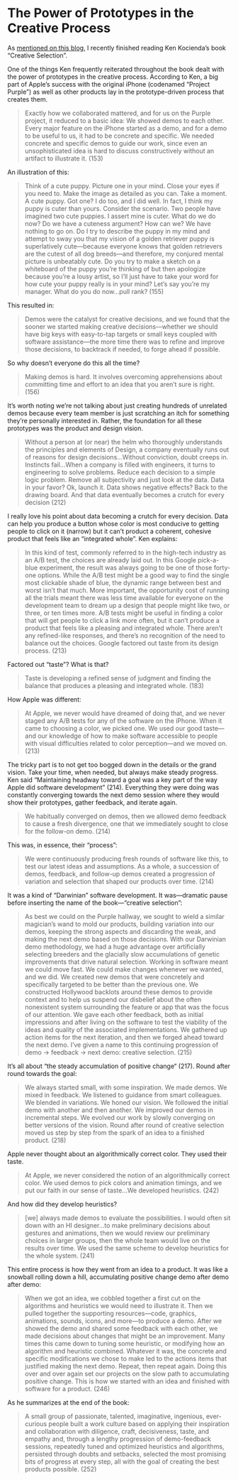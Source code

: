 # The Power of Prototypes in the Creative Process

As [mentioned on this blog](https://blog.jim-nielsen.com/2019/book-notes-creative-selection/), I recently finished reading Ken Kocienda’s book “Creative Selection”.

One of the things Ken frequently reiterated throughout the book dealt with the power of prototypes in the creative process. According to Ken, a big part of Apple’s success with the original iPhone (codenamed “Project Purple”) as well as other products lay in the prototype-driven process that creates them.

> Exactly how we collaborated mattered, and for us on the Purple project, it reduced to a basic idea: We showed demos to each other. Every major feature on the iPhone started as a demo, and for a demo to be useful to us, it had to be concrete and specific. We needed concrete and specific demos to guide our work, since even an unsophisticated idea is hard to discuss constructively without an artifact to illustrate it. (153)

An illustration of this:

> Think of a cute puppy. Picture one in your mind. Close your eyes if you need to. Make the image as detailed as you can. Take a moment. A cute puppy. Got one? I do too, and I did well. In fact, I think my puppy is cuter than yours. Consider the scenario. Two people have imagined two cute puppies. I assert mine is cuter. What do we do now? Do we have a cuteness argument? How can we? We have nothing to go on. Do I try to describe the puppy in my mind and attempt to sway you that my vision of a golden retriever puppy is superlatively cute—because everyone knows that golden retrievers are the cutest of all dog breeds—and therefore, my conjured mental picture is unbeatably cute. Do you try to make a sketch on a whiteboard of the puppy you’re thinking of but then apologize because you’re a lousy artist, so I’ll just have to take your word for how cute your puppy really is in your mind? Let’s say you’re my manager. What do you do now...pull rank? (155)

This resulted in:

> Demos were the catalyst for creative decisions, and we found that the sooner we started making creative decisions—whether we should have big keys with easy-to-tap targets or small keys coupled with software assistance—the more time there was to refine and improve those decisions, to backtrack if needed, to forge ahead if possible.

So why doesn’t everyone do this all the time?

> Making demos is hard. It involves overcoming apprehensions about committing time and effort to an idea that you aren’t sure is right. (156)

It’s worth noting we’re not talking about just creating hundreds of unrelated demos because every team member is just scratching an itch for something they’re personally interested in. Rather, the foundation for all these prototypes was the product and design vision. 

> Without a person at (or near) the helm who thoroughly understands the principles and elements of Design, a company eventually runs out of reasons for design decisions...Without conviction, doubt creeps in. Instincts fail...When a company is filled with engineers, it turns to engineering to solve problems. Reduce each decision to a simple logic problem. Remove all subjectivity and just look at the data. Data in your favor? Ok, launch it. Data shows negative effects? Back to the drawing board. And that data eventually becomes a crutch for every decision (212)

I really love his point about data becoming a crutch for every decision. Data can help you produce a button whose color is most conducive to getting people to click on it (narrow) but it can’t product a coherent, cohesive product that feels like an “integrated whole”. Ken explains:

> In this kind of test, commonly referred to in the high-tech industry as an A/B test, the choices are already laid out. In this Google pick-a-blue experiment, the result was always going to be one of those forty-one options. While the A/B test might be a good way to find the single most clickable shade of blue, the dynamic range between best and worst isn’t that much. More important, the opportunity cost of running all the trials meant there was less time available for everyone on the development team to dream up a design that people might like two, or three, or ten times more. A/B tests might be useful in finding a color that will get people to click a link more often, but it can’t produce a product that feels like a pleasing and integrated whole. There aren’t any refined-like responses, and there’s no recognition of the need to balance out the choices. Google factored out taste from its design process. (213)

Factored out “taste”? What is that?

> Taste is developing a refined sense of judgment and finding the balance that produces a pleasing and integrated whole. (183)

How Apple was different:

> At Apple, we never would have dreamed of doing that, and we never staged any A/B tests for any of the software on the iPhone. When it came to choosing a color, we picked one. We used our good taste—and our knowledge of how to make software accessible to people with visual difficulties related to color perception—and we moved on. (213)

The tricky part is to not get too bogged down in the details or the grand vision. Take your time, when needed, but always make steady progress. Ken said “Maintaining headway toward a goal was a key part of the way Apple did software development” (214). Everything they were doing was constantly converging towards the next demo session where they would show their prototypes, gather feedback, and iterate again.

> We habitually converged on demos, then we allowed demo feedback to cause a fresh divergence, one that we immediately sought to close for the follow-on demo. (214)

This was, in essence, their “process”:

> We were continuously producing fresh rounds of software like this, to test our latest ideas and assumptions. As a whole, a succession of demos, feedback, and follow-up demos created a progression of variation and selection that shaped our products over time. (214)

It was a kind of “Darwinian” software development. It was—dramatic pause before inserting the name of the book—“creative selection”:

> As best we could on the Purple hallway, we sought to wield a similar magician’s wand to mold our products, building variation into our demos, keeping the strong aspects and discarding the weak, and making the next demo based on those decisions. With our Darwinian demo methodology, we had a huge advantage over artificially selecting breeders and the glacially slow accumulations of genetic improvements that drive natural selection. Working in software meant we could move fast. We could make changes whenever we wanted, and we did. We created new demos that were concretely and specifically targeted to be better than the previous one. We constructed Hollywood backlots around these demos to provide context and to help us suspend our disbelief about the often nonexistent system surrounding the feature or app that was the focus of our attention. We gave each other feedback, both as initial impressions and after living on the software to test the viability of the ideas and quality of the associated implementations. We gathered up action items for the next iteration, and then we forged ahead toward the next demo. I’ve given a name to this continuing progression of demo -> feedback -> next demo: creative selection. (215)

It’s all about “the steady accumulation of positive change“ (217). Round after round towards the goal:

> We always started small, with some inspiration. We made demos. We mixed in feedback. We listened to guidance from smart colleagues. We blended in variations. We honed our vision. We followed the initial demo with another and then another. We improved our demos in incremental steps. We evolved our work by slowly converging on better versions of the vision. Round after round of creative selection moved us step by step from the spark of an idea to a finished product. (218)

Apple never thought about an algorithmically correct color. They used their taste.

> At Apple, we never considered the notion of an algorithmically correct color. We used demos to pick colors and animation timings, and we put our faith in our sense of taste...We developed heuristics. (242)

And how did they develop heuristics?

> [we] always made demos to evaluate the possibilities. I would often sit down with an HI designer...to make preliminary decisions about gestures and animations, then we would review our preliminary choices in larger groups, then the whole team would live on the results over time. We used the same scheme to develop heuristics for the whole system. (241)

This entire process is how they went from an idea to a product. It was like a snowball rolling down a hill, accumulating positive change demo after demo after demo:

> When we got an idea, we cobbled together a first cut on the algorithms and heuristics we would need to illustrate it. Then we pulled together the supporting resources—code, graphics, animations, sounds, icons, and more—to produce a demo. After we showed the demo and shared some feedback with each other, we made decisions about changes that might be an improvement. Many times this came down to tuning some heuristic, or modifying how an algorithm and heuristic combined. Whatever it was, the concrete and specific modifications we chose to make led to the actions items that justified making the next demo. Repeat, then repeat again. Doing this over and over again set our projects on the slow path to accumulating positive change. This is how we started with an idea and finished with software for a product. (246)

As he summarizes at the end of the book:

> A small group of passionate, talented, imaginative, ingenious, ever-curious people built a work culture based on applying their inspiration and collaboration with diligence, craft, decisiveness, taste, and empathy and, through a lengthy progression of demo-feedback sessions, repeatedly tuned and optimized heuristics and algorithms, persisted through doubts and setbacks, selected the most promising bits of progress at every step, all with the goal of creating the best products possible. (252)

